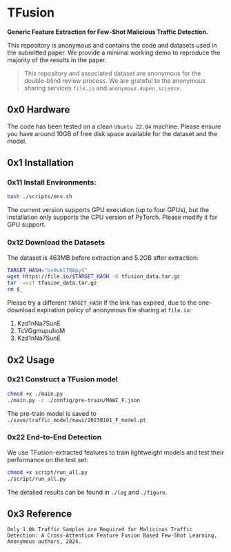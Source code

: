 # TFusion

**Generic Feature Extraction for Few-Shot Malicious Traffic Detection.**

This repository is anonymous and contains the code and datasets used in the submitted paper. 
We provide a minimal working demo to reproduce the majority of the results in the paper.

> This repository and associated dataset are anonymous for the double-blind review process.
> We are grateful to the anonymous sharing services `file.io` and `anonymous.4open.science`.

## 0x0 Hardware
The code has been tested on a clean `Ubuntu 22.04` machine. Please ensure you have around 10GB of free disk space available for the dataset and the model.

## 0x1 Installation
### 0x11 Install Environments:
``` bash
bash ./scripts/env.sh
```
The current version supports GPU execution (up to four GPUs), but the installation only supports the CPU version of PyTorch. Please modify it for GPU support.

### 0x12 Download the Datasets 
The dataset is 463MB before extraction and 5.2GB after extraction:
``` bash
TARGET_HASH="bv9vklT88pyS"
wget https://file.io/$TARGET_HASH -O tfusion_data.tar.gz
tar -xvzf tfusion_data.tar.gz
rm $_
```

Please try a different `TARGET_HASH` if the link has expired, due to the one-download expiration policy of anonymous file sharing at `file.io`:
1. Kzd1nNa7SunE
2. TcVGgmupuhoM
3. Kzd1nNa7SunE

## 0x2 Usage
### 0x21 Construct a TFusion model
``` bash
chmod +x ./main.py
./main.py -c ./config/pre-train/MAWI_F.json
```
The pre-train model is saved to `./save/traffic_model/mawi/20230101_F_model.pt`

### 0x22 End-to-End Detection
We use TFusion-extracted features to train lightweight models and test their performance on the test set:
``` bash
chmod +x script/run_all.py
./script/run_all.py
```
The detailed results can be found in `./log` and `./figure`.

## 0x3 Reference
```
Only 1.0‰ Traffic Samples are Required for Malicious Traffic Detection: A Cross-Attention Feature Fusion Based Few-Shot Learning, Anonymous authors, 2024.
```